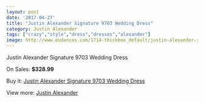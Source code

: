 ```yaml
---
layout: post
date: '2017-04-27'
title: "Justin Alexander Signature 9703 Wedding Dress"
category: Justin Alexander
tags: ["crazy","style","dress","dresses","alexander"]
image: http://www.eudances.com/1714-thickbox_default/justin-alexander-signature-9703-wedding-dress.jpg
---
```

Justin Alexander Signature 9703 Wedding Dress

On Sales: **$328.99**
<a href="https://www.eudances.com/en/justin-alexander/605-justin-alexander-signature-9703-wedding-dress.html"><amp-img layout="responsive" width="600" height="600" src="//www.eudances.com/1714-thickbox_default/justin-alexander-signature-9703-wedding-dress.jpg" alt="Justin Alexander Signature 9703 Wedding Dress 0" /></a>
<a href="https://www.eudances.com/en/justin-alexander/605-justin-alexander-signature-9703-wedding-dress.html"><amp-img layout="responsive" width="600" height="600" src="//www.eudances.com/1717-thickbox_default/justin-alexander-signature-9703-wedding-dress.jpg" alt="Justin Alexander Signature 9703 Wedding Dress 1" /></a>
<a href="https://www.eudances.com/en/justin-alexander/605-justin-alexander-signature-9703-wedding-dress.html"><amp-img layout="responsive" width="600" height="600" src="//www.eudances.com/1716-thickbox_default/justin-alexander-signature-9703-wedding-dress.jpg" alt="Justin Alexander Signature 9703 Wedding Dress 2" /></a>
<a href="https://www.eudances.com/en/justin-alexander/605-justin-alexander-signature-9703-wedding-dress.html"><amp-img layout="responsive" width="600" height="600" src="//www.eudances.com/1715-thickbox_default/justin-alexander-signature-9703-wedding-dress.jpg" alt="Justin Alexander Signature 9703 Wedding Dress 3" /></a>

Buy it: [Justin Alexander Signature 9703 Wedding Dress](https://www.eudances.com/en/justin-alexander/605-justin-alexander-signature-9703-wedding-dress.html "Justin Alexander Signature 9703 Wedding Dress")

View more: [Justin Alexander](https://www.eudances.com/en/7-justin-alexander "Justin Alexander")